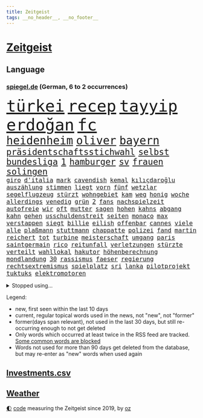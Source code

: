 ```yaml
---
title: Zeitgeist
tags: __no_header__, __no_footer__
---
```


# [Zeitgeist](https://oliz.io/zeitgeist/)

## Language

<h3><a href="https://www.spiegel.de" target="_blank">spiegel.de</a> (German, 6 to 2 occurrences)</h3>
<p style="font-family:monospace">
<span style="font-size:32pt"><a href="news_links.html#türkei" class="current">türkei</a></span>
<span style="font-size:32pt"><a href="news_links.html#recep" class="current">recep</a></span>
<span style="font-size:32pt"><a href="news_links.html#tayyip" class="current">tayyip</a></span>
<span style="font-size:32pt"><a href="news_links.html#erdoğan" class="current">erdoğan</a></span>
<span style="font-size:32pt"><a href="news_links.html#fc" class="current">fc</a></span>
<br>
<span style="font-size:22pt"><a href="news_links.html#heidenheim" class="current">heidenheim</a></span>
<span style="font-size:22pt"><a href="news_links.html#oliver" class="current">oliver</a></span>
<span style="font-size:22pt"><a href="news_links.html#bayern" class="current">bayern</a></span>
<br>
<span style="font-size:17pt"><a href="news_links.html#präsidentschaftsstichwahl" class="new">präsidentschaftsstichwahl</a></span>
<span style="font-size:17pt"><a href="news_links.html#selbst" class="current">selbst</a></span>
<span style="font-size:17pt"><a href="news_links.html#bundesliga" class="current">bundesliga</a></span>
<span style="font-size:17pt"><a href="news_links.html#1" class="current">1</a></span>
<span style="font-size:17pt"><a href="news_links.html#hamburger" class="current">hamburger</a></span>
<span style="font-size:17pt"><a href="news_links.html#sv" class="current">sv</a></span>
<span style="font-size:17pt"><a href="news_links.html#frauen" class="current">frauen</a></span>
<span style="font-size:17pt"><a href="news_links.html#solingen" class="new">solingen</a></span>
<br>
<span style="font-size:12pt"><a href="news_links.html#giro" class="current">giro</a></span>
<span style="font-size:12pt"><a href="news_links.html#d'italia" class="current">d'italia</a></span>
<span style="font-size:12pt"><a href="news_links.html#mark" class="current">mark</a></span>
<span style="font-size:12pt"><a href="news_links.html#cavendish" class="new">cavendish</a></span>
<span style="font-size:12pt"><a href="news_links.html#kemal" class="current">kemal</a></span>
<span style="font-size:12pt"><a href="news_links.html#kılıçdaroğlu" class="current">kılıçdaroğlu</a></span>
<span style="font-size:12pt"><a href="news_links.html#auszählung" class="current">auszählung</a></span>
<span style="font-size:12pt"><a href="news_links.html#stimmen" class="current">stimmen</a></span>
<span style="font-size:12pt"><a href="news_links.html#liegt" class="current">liegt</a></span>
<span style="font-size:12pt"><a href="news_links.html#vorn" class="current">vorn</a></span>
<span style="font-size:12pt"><a href="news_links.html#fünf" class="current">fünf</a></span>
<span style="font-size:12pt"><a href="news_links.html#wetzlar" class="new">wetzlar</a></span>
<span style="font-size:12pt"><a href="news_links.html#segelflugzeug" class="new">segelflugzeug</a></span>
<span style="font-size:12pt"><a href="news_links.html#stürzt" class="current">stürzt</a></span>
<span style="font-size:12pt"><a href="news_links.html#wohngebiet" class="new">wohngebiet</a></span>
<span style="font-size:12pt"><a href="news_links.html#kam" class="current">kam</a></span>
<span style="font-size:12pt"><a href="news_links.html#weg" class="current">weg</a></span>
<span style="font-size:12pt"><a href="news_links.html#honig" class="current">honig</a></span>
<span style="font-size:12pt"><a href="news_links.html#woche" class="current">woche</a></span>
<span style="font-size:12pt"><a href="news_links.html#allerdings" class="current">allerdings</a></span>
<span style="font-size:12pt"><a href="news_links.html#venedig" class="current">venedig</a></span>
<span style="font-size:12pt"><a href="news_links.html#grün" class="current">grün</a></span>
<span style="font-size:12pt"><a href="news_links.html#2" class="current">2</a></span>
<span style="font-size:12pt"><a href="news_links.html#fans" class="current">fans</a></span>
<span style="font-size:12pt"><a href="news_links.html#nachspielzeit" class="current">nachspielzeit</a></span>
<span style="font-size:12pt"><a href="news_links.html#autofreie" class="new">autofreie</a></span>
<span style="font-size:12pt"><a href="news_links.html#wir" class="current">wir</a></span>
<span style="font-size:12pt"><a href="news_links.html#oft" class="current">oft</a></span>
<span style="font-size:12pt"><a href="news_links.html#mutter" class="current">mutter</a></span>
<span style="font-size:12pt"><a href="news_links.html#sagen" class="current">sagen</a></span>
<span style="font-size:12pt"><a href="news_links.html#hohen" class="current">hohen</a></span>
<span style="font-size:12pt"><a href="news_links.html#kahns" class="new">kahns</a></span>
<span style="font-size:12pt"><a href="news_links.html#abgang" class="current">abgang</a></span>
<span style="font-size:12pt"><a href="news_links.html#kahn" class="current">kahn</a></span>
<span style="font-size:12pt"><a href="news_links.html#gehen" class="current">gehen</a></span>
<span style="font-size:12pt"><a href="news_links.html#usschuldenstreit" class="new">usschuldenstreit</a></span>
<span style="font-size:12pt"><a href="news_links.html#seiten" class="current">seiten</a></span>
<span style="font-size:12pt"><a href="news_links.html#monaco" class="new">monaco</a></span>
<span style="font-size:12pt"><a href="news_links.html#max" class="current">max</a></span>
<span style="font-size:12pt"><a href="news_links.html#verstappen" class="current">verstappen</a></span>
<span style="font-size:12pt"><a href="news_links.html#siegt" class="current">siegt</a></span>
<span style="font-size:12pt"><a href="news_links.html#billie" class="current">billie</a></span>
<span style="font-size:12pt"><a href="news_links.html#eilish" class="current">eilish</a></span>
<span style="font-size:12pt"><a href="news_links.html#offenbar" class="current">offenbar</a></span>
<span style="font-size:12pt"><a href="news_links.html#cannes" class="current">cannes</a></span>
<span style="font-size:12pt"><a href="news_links.html#viele" class="current">viele</a></span>
<span style="font-size:12pt"><a href="news_links.html#alle" class="current">alle</a></span>
<span style="font-size:12pt"><a href="news_links.html#plaßmann" class="current">plaßmann</a></span>
<span style="font-size:12pt"><a href="news_links.html#stuttmann" class="current">stuttmann</a></span>
<span style="font-size:12pt"><a href="news_links.html#chappatte" class="current">chappatte</a></span>
<span style="font-size:12pt"><a href="news_links.html#polizei" class="current">polizei</a></span>
<span style="font-size:12pt"><a href="news_links.html#fand" class="current">fand</a></span>
<span style="font-size:12pt"><a href="news_links.html#martin" class="current">martin</a></span>
<span style="font-size:12pt"><a href="news_links.html#reichert" class="new">reichert</a></span>
<span style="font-size:12pt"><a href="news_links.html#tot" class="current">tot</a></span>
<span style="font-size:12pt"><a href="news_links.html#turbine" class="current">turbine</a></span>
<span style="font-size:12pt"><a href="news_links.html#meisterschaft" class="current">meisterschaft</a></span>
<span style="font-size:12pt"><a href="news_links.html#umgang" class="current">umgang</a></span>
<span style="font-size:12pt"><a href="news_links.html#paris" class="current">paris</a></span>
<span style="font-size:12pt"><a href="news_links.html#saintgermain" class="current">saintgermain</a></span>
<span style="font-size:12pt"><a href="news_links.html#rico" class="new">rico</a></span>
<span style="font-size:12pt"><a href="news_links.html#reitunfall" class="new">reitunfall</a></span>
<span style="font-size:12pt"><a href="news_links.html#verletzungen" class="current">verletzungen</a></span>
<span style="font-size:12pt"><a href="news_links.html#stürzte" class="current">stürzte</a></span>
<span style="font-size:12pt"><a href="news_links.html#verteilt" class="current">verteilt</a></span>
<span style="font-size:12pt"><a href="news_links.html#wahllokal" class="current">wahllokal</a></span>
<span style="font-size:12pt"><a href="news_links.html#hakutor" class="current">hakutor</a></span>
<span style="font-size:12pt"><a href="news_links.html#höhenberechnung" class="new">höhenberechnung</a></span>
<span style="font-size:12pt"><a href="news_links.html#mondlandung" class="new">mondlandung</a></span>
<span style="font-size:12pt"><a href="news_links.html#30" class="current">30</a></span>
<span style="font-size:12pt"><a href="news_links.html#rassismus" class="current">rassismus</a></span>
<span style="font-size:12pt"><a href="news_links.html#faeser" class="current">faeser</a></span>
<span style="font-size:12pt"><a href="news_links.html#regierung" class="current">regierung</a></span>
<span style="font-size:12pt"><a href="news_links.html#rechtsextremismus" class="current">rechtsextremismus</a></span>
<span style="font-size:12pt"><a href="news_links.html#spielplatz" class="current">spielplatz</a></span>
<span style="font-size:12pt"><a href="news_links.html#sri" class="new">sri</a></span>
<span style="font-size:12pt"><a href="news_links.html#lanka" class="new">lanka</a></span>
<span style="font-size:12pt"><a href="news_links.html#pilotprojekt" class="current">pilotprojekt</a></span>
<span style="font-size:12pt"><a href="news_links.html#tuktuks" class="new">tuktuks</a></span>
<span style="font-size:12pt"><a href="news_links.html#elektromotoren" class="new">elektromotoren</a></span>
</p>
<details>
<summary>Stopped using...</summary>
<p class="former" style="font-size:12pt">
erfahrung(949) positiv(948) arbeitsplatz(947) ifoinstitut(947) beobachten(946) coronavirus(946) gerüchte(946) persönliche(946) phase(946) reiche(946) verfassungsschutz(946) dauerhaft(945) deswegen(945) tödlichen(945) abstimmen(944) chelsea(944) ehemaligen(944) freiheitsstrafe(944) paare(944) vorsitzenden(944) zuversicht(944) ausnahmezustand(943) frank(943) nahverkehr(943) weiterer(943) aussicht(942) christoph(942) einreisen(942) entdeckte(942) fort(942) konflikte(942) vorsitzende(942) investoren(941) maßnahme(941) nahmen(941) 2018(940) altes(940) amtszeit(940) beobachtet(940) bus(940) hinterher(940) scheidet(940) september(940) staatschef(940) 21(939) alternativen(939) attentat(939) brauchte(939) erfahrungen(939) gemeinde(939) infiziert(939) innenminister(939) mario(939) nordsee(939) polens(939) spott(939) standen(939) streicht(939) einzelnen(938) litauen(938) negativ(938) netflix(938) prominente(938) teslachef(938) wehren(938) übergeben(938) klären(937) tötung(937) wirken(937) aufnahme(936) belasten(936) dezember(936) langer(936) villa(936) gebraucht(935) woher(935) anbieten(934) bestraft(934) design(934) hingegen(934) lüge(934) pünktlich(934) sperrt(934) springt(934) ursachen(934) vermutet(934) verschwand(934) wachstum(934) dürfe(933) erinnern(933) verspielt(933) ermittlern(932) oppositionelle(931) trainiert(931) bande(930) bewährungsstrafe(930) gemeinsame(930) käufer(930) stammt(930) 1000(929) lernt(929) amerikanischen(928) tatverdächtigen(928) jüngere(927) 1500(925) wind(925) gold(924) sitzung(924) kabul(923) mecklenburgvorpommern(923) olympische(923) änderungen(923) bundesgerichtshof(922) impfungen(922) aufhalten(921) einschätzung(921) erwachsenen(920) einiger(918) erstochen(916) präsenz(915) rechtsstreit(915) halbe(914) bangen(912) fortsetzung(912) wirbel(912) munition(909) folter(908) tisch(908) kandidatur(907) kassieren(906) georg(905) kapitel(904) dutzend(902) identität(900) günther(898) geblieben(897) ära(894) kanadas(892) nächstes(890) daheim(885) marine(880) rache(880) mängel(879) blinken(876) höheres(843) langjährige(840) gewinne(839) 95(833) währung(833) autobauer(827) gezielt(819) josef(806) finanziellen(797) medaille(795) athen(781) angebote(764) rumänien(761) kubicki(748) höchster(747) interessen(745) fußballnationalmannschaft(738) trost(734) holz(733) genossen(711) videoaufnahmen(699) knochen(688) sergej(681) traditionelle(680) auswärtige(677) partnerschaft(672) britisches(666) kalte(666) landsleute(651) technischen(649) beliebte(645) ali(630) günstiges(630) funktionen(625) 400000(623) anlage(617) bombe(616) illegaler(612) ausfälle(610) mike(610) preiserhöhungen(610) zorn(606) eindeutig(604) irritiert(600) wachsende(600) gleichen(599) fehlender(597) militärmanöver(592) kursieren(585) krankenkassen(580) direkte(578) gestiegenen(577) verschlechtert(573) verständigt(572) hendrik(569) halbes(566) aktivitäten(560) weißer(556) verteidiger(554) überrollt(549) baldwin(547) oberlandesgericht(546) vorgesehen(543) trip(538) geringer(530) aktivistinnen(527) lehrerinnen(521) außenministerium(519) verschiedenen(515) ärztin(514) buschmann(505) transport(496) weltbekannt(494) neuwagen(489) systematisch(486) zusammenhalt(485) krebs(484) 2002(478) geschenk(477) euch(468) wagt(467) fremd(463) stuttgarter(463) einheiten(462) luftfahrt(462) überraschungen(457) 62(456) heißen(455) marc(451) zurecht(450) 17jährige(447) behauptete(447) betreibt(445) dreharbeiten(442) dubiosen(439) sklaverei(438) verübt(438) ausgeweitet(437) pornos(436) fluss(435) schildern(434) zugenommen(433) profitierte(428) sperre(425) stoff(422) dieter(420) marathon(416) kriegsverbrechen(414) mariupol(413) gefangenschaft(412) einrichtung(408) staatsbürgerschaft(408) andrej(405) geheiratet(396) energiekonzerne(395) öffentlicher(395) handys(394) 24jährige(386) zentrale(374) trocken(368) niedergeschlagen(362) szenario(362) alec(361) airport(360) franzosen(360) verfassungswidrig(359) mobbing(357) erleichtert(356) 1200(355) ran(353) angeschlagenen(351) ausgebaut(351) zunahme(351) grünenpolitikerin(350) ausbauen(349) beatles(349) diejenigen(348) fire(347) riesigen(347) bgh(346) chinesischer(346) bedarf(343) besseren(340) exmann(338) paderborn(338) dfbpokals(334) tvinterview(333) inmitten(328) gegenwart(327) fahrgäste(326) fehlstart(326) tagsüber(325) turbulenzen(325) gleichberechtigung(324) missbrauchsvorwürfe(324) revolutionieren(323) brasilianischen(322) möbel(320) verzeichnet(314) wissenschaft(312) beute(311) zusagen(311) beteuert(310) verteilen(310) jemals(309) würdigen(305) einleiten(304) kilo(304) weltraum(304) überlegt(304) ausgewertet(303) franziska(303) giffey(303) pochen(303) umfang(302) teuersten(301) wiedersehen(301) folgten(299) 2008(297) festgenommene(297) streikt(295) trendwende(293) schottlands(291) japanischer(289) danke(286) fahrerin(286) glänzte(285) offenlegen(285) notruf(283) demonstration(281) flüsse(280) protestbewegung(280) moderator(279) zugverkehr(279) erzürnt(277) gefüllt(277) auszusetzen(274) diktatur(271) extremisten(271) beseitigt(269) flüssen(268) entkommen(267) selbstbewusstsein(267) verabschiedete(267) stärkung(266) garantiert(265) bedauert(263) andauernden(261) schach(261) heikle(260) lebenslange(260) wählte(260) alex(259) klappen(257) biografie(256) gefährdung(256) banden(253) durchgang(252) belastungen(251) chefredakteurin(251) umgebung(251) archäologen(250) farben(247) 45jährige(246) benko(245) preisgekrönte(243) rügt(243) verbündeter(242) kontroverse(241) engen(240) unabhängigen(238) fortschritt(236) sechsten(235) abermals(234) kranke(232) schottische(231) unbestimmte(231) verbringen(231) juristische(230) aufruhr(229) befreiten(228) beihilfe(226) kollegin(225) kompliziert(225) begegnung(224) entschlossenheit(224) klimaaktivistin(224) psychologin(224) rechtlichen(224) verstorbene(224) lahmzulegen(222) buffalo(221) haustier(221) immobilienkonzern(221) steven(220) treibhausgase(220) 3500(218) co₂ausstoß(218) königshauses(218) penibel(217) belege(216) schöne(216) abwesenheit(214) pjöngjang(213) verhelfen(213) erzeugerpreise(212) spaltet(212) abgeordnetenhaus(211) bätzing(211) enormen(211) massenweise(211) absehbar(210) auszahlung(210) forscherinnen(209) bischof(208) bischofskonferenz(208) gräueltaten(208) regierenden(208) sparkurs(208) übergewicht(207) traditionell(205) fördert(204) gefangenen(204) rechtfertigt(204) cyberangriff(203) autohersteller(201) erben(201) mats(200) carter(199) füllkrug(199) niclas(199) rust(199) nflprofi(197) halyna(196) hutchins(196) kamerafrau(196) teenagerin(196) beschweren(195) entführt(195) alaska(193) neuheiten(193) schwarzer(193) katholischer(191) psychisch(191) umbruch(190) gestohlenen(189) harrt(189) gefälscht(188) hotspur(187) luftangriffe(187) sämtliche(186) verfehlte(185) obst(184) befragung(183) general(183) schlusslicht(183) loben(182) staatsoper(182) amerikanerin(181) cannabislegalisierung(181) husten(180) journalistenverband(180) feuerte(179) jets(179) volkswirtschaft(179) krankenhausreform(178) südafrikas(178) inhalten(177) verbannen(177) basf(176) blockaden(176) aktionäre(175) japanisches(175) 4(173) ausharren(170) comedian(170) eingestuft(170) finanzaufsicht(170) renner(170) usrepräsentantenhaus(170) wurm(170) autofahrerin(168) techkonzerne(168) benedikt(167) stimmten(167) uskongress(167) bertelsmann(165) gefallenen(165) lanz(165) verschicken(165) zew(165) arbeiterklasse(164) murdoch(164) verdoppeln(164) frische(163) deutschlandfunk(162) bemängeln(160) roland(160) ungehorsam(160) überwacht(160) euphorie(159) umstrittensten(159) wagnergruppe(159) echter(158) handlungen(158) hsvprofi(158) lieder(158) rentnerin(158) stereotype(158) vušković(158) bundesverdienstkreuz(157) männlich(157) südchinesischen(157) bestellen(156) bafin(155) gipfeltreffen(155) groko(155) bahnverkehr(154) goldenen(154) enthüllungen(153) geldhaus(152) einschaltquoten(151) gesetzliche(151) herben(151) labor(151) leeren(151) regierende(151) servieren(151) vorkommen(151) lehrern(150) sportgeschichte(150) eingerichtet(149) umziehen(149) zunehmende(149) dunkelheit(148) mittelständler(148) usjournalist(148) warnstreik(148) elternzeit(147) palast(147) aggressiver(146) besitzen(146) einsatzkräften(146) internationalem(145) weltmeisterschaften(145) totale(144) unterbrechen(144) mehrheitlich(143) workation(142) abgewiesen(141) dritter(141) parkplatz(141) schlapp(141) stürmen(141) einwanderer(140) plötzlichen(140) umkämpft(140) bundesrechnungshof(139) geschätzt(138) entsendung(137) sehnen(137) 70000(136) republikanerin(136) vätern(136) faschisten(135) gefälschten(135) krisengebieten(135) nachteile(135) philadelphia(134) gebet(133) prangern(133) streamingdienst(133) unglaublich(133) abbott(132) liefen(132) quote(132) axelspringerverlag(131) mitgliedschaft(131) praxis(131) verkehrspolitik(131) aufholjagden(130) festivals(130) klüger(130) vorherige(130) überfüllt(129) solcher(128) ziviler(128) nachthimmel(127) verleger(127) sportjournalist(126) verdreifacht(125) entschädigen(124) volkspartei(124) exchef(123) feministischer(123) luftverschmutzung(123) dieb(122) erleidet(122) gelesen(122) hai(122) hinkt(122) tiefgarage(122) verlassene(122) ludwigshafen(121) täglichen(121) ausstand(120) gehindert(120) parteiausschluss(120) 69(119) flugabwehrsystem(119) schliche(119) zufällig(119) einmarsch(118) kriegsschiffe(118) versinken(118) 31jährige(117) mandat(117) oldtimer(117) geschäften(116) ostern(116) berufungsverfahren(115) meditation(115) sechsmal(115) american(114) offline(114) verfolger(114) baubranche(113) leichnam(113) lieferanten(113) abgesichert(112) fortan(112) krakau(112) lebenslauf(112) newcastle(112) pendler(112) befasst(111) initiative(111) mitgerissen(111) rettungswagen(111) 52(110) desinteresse(110) franco(110) gesammelt(110) miete(110) minderjährigen(110) anhörung(108) stoppten(108) unosicherheitsrat(108) heimatland(107) kräften(107) beschwört(106) handballer(106) neujahrstag(106) reserve(106) verleumdung(106) veröffentlichten(106) wände(106) ampelbündnis(105) bills(105) damar(105) hamlin(105) herzstillstand(105) befehl(104) bildungsungerechtigkeit(104) notaufnahmen(104) rast(104) ausdruck(103) sozialer(103) wikipedia(103) aufgebrochen(102) gemessen(102) vertreiben(102) nachhaltigen(101) rettungsdienst(101) schneepflug(101) verlangte(101) wiederholte(101) eigentum(100) elena(100) islamistischen(100) komplizierte(100) manipulationen(100) teich(99) verdienten(99) burkina(98) faso(98) bohlen(97) moralischen(97) gewicht(96) skipper(96) verbindliche(96) abwanderung(95) annehmen(95) jubiläum(95) losgegangen(95) ramstein(95) gelangt(94) genötigt(94) häftlingen(94) swetlana(94) zusätzlicher(94) hinterbliebenen(93) winken(93) anzusehen(92) beleidigte(92) brokstedt(92) dame(92) geschäftszahlen(92) rentenreform(92) aufbruch(91) bergwandern(91) büste(91) hilfreich(91) ibrahim(91) streiktage(91) stürmte(91) zweifacher(91) achtsamkeit(90) beispiele(90) dhl(90) nacktfotos(90) vereidigung(90) academy(89) berlinbrandenburg(89) juventus(89) mumifizierte(89) playlist(89) recherchiert(89) absurden(88) botschafters(88) hunderter(88) zurückgelegt(88) abramspanzer(87) abramspanzern(87) anderswo(87) bundesverteidigungsminister(87) gramm(87) ineffizient(87) mykolajiw(87) verwechseln(87) agrarminister(86) berufsverkehr(86) döpfner(86) kansas(86) lokalrivalen(86) prüde(86) schneemassen(86) schneepflugunfall(86) angemeldet(85) angezündet(85) green(85) offenbaren(85) pendeln(85) wahlkampfspenden(85) act(84) annahmen(84) anstehenden(84) milliardäre(84) projekten(84) bewertet(83) ingolstadt(83) spiegelspitzengespräch(83) 480(82) beitritt(82) pausen(82) überaus(82) beilegen(81) delikte(81) duett(81) elektrisch(81) geschnappt(81) jährt(81) ukrainern(81) bessert(80) nestlé(80) parteispitze(80) reisten(80) telefonnummern(80) versand(80) wirtschaftssenatorin(80) aufgegriffen(79) realitätscheck(79) ritual(79) bataillon(78) beanstandet(78) einsatzes(78) geburtsklinik(78) gleichgeschlechtliche(78) hiphop(78) kleinklein(78) nachträglich(78) quittung(78) ungesund(78) zahlende(78) ankündigt(77) arbeitnehmervertreter(77) berlinkreuzberg(77) blauer(77) dröge(77) gleicht(77) kaufmann(77) modernisiert(77) nährt(77) tal(77) amtskollege(76) filialnetz(76) positiver(76) rostock(76) umgerechnet(76) vermittler(76) zwölften(76) 102(75) 58jährige(75) anpassen(75) ballett(75) chile(75) demokratiefeindliche(75) emobilität(75) irist(75) rettenden(75) reuter(75) universal(75) vertreibt(75) atmen(74) ausgrabungen(74) bestritt(74) bundesbürger(74) geborene(74) greifswald(74) makler(74) quarterbacks(74) rechtspopulisten(74) währte(74) aktionären(73) disqualifiziert(73) knacken(73) socialmediaplattformen(73) souveränität(73) wider(73) aktualisiert(72) ausschluss(72) betrieblichen(72) drittes(72) langsame(72) objekt(72) siebenjähriger(72) university(72) warburgbank(72) fähre(71) kabel(71) topmodel(71) behinderte(70) entkräftet(70) entschlossen(70) equal(70) erholt(70) feinstaub(70) industrieproduktion(70) nicolaus(70) pay(70) stolpert(70) verdiwarnstreik(70) verharmloste(70) verlegen(70) willkürlich(70) ausweitung(69) genfer(69) kapstadt(69) untergrunds(69) 42jähriger(68) artillerie(68) duisburg(68) kurzfristiger(68) solarindustrie(68) ss(68) verdichef(68) verglichen(68) werneke(68) aaron(67) abbrechen(67) bewerten(67) chemikalien(67) doof(67) erdboden(67) gruppierungen(67) kraussmaffei(67) krebskranke(67) kritikerin(67) notwehr(67) retourkutsche(67) sensoren(67) topdiplomat(67) verbucht(67) vollständiger(67) wegmann(67) ausgelassen(66) ballettchef(66) flieht(66) natochef(66) verbrenneraus(66) bestreikt(65) bundesvorstand(65) eigenschaft(65) emotionalem(65) fakten(65) messerattacken(65) schwangerschaftsabbrüche(65) spiegelinterview(65) vorfahren(65) enthauptet(64) immobilienbranche(64) scheidung(64) schoa(64) schuldzuweisungen(64) traditionsverein(64) warb(64) zwickau(64) amokfahrt(63) hässliches(63) kurfürstendamm(63) nordischen(63) saufen(63) schwimmbad(63) warschauer(63) zogen(63) belohnung(62) größerer(62) hausmeister(62) mediengruppe(62) runder(62) schusswaffe(62) weltgemeinschaft(62) captain(61) meerestiere(61) muttersprache(61) samsung(61) wirbeln(61) zelebriert(61) aldi(60) begangen(60) bildungsministerin(60) derer(60) hitlertagebücher(60) mannschaftsbus(60) superreichen(60) zukünftig(60) betriebsrente(59) bären(59) erschien(59) gurken(59) kings(59) kreativ(59) obduziert(59) peugeot(59) pickups(59) ungeklärt(59) buchmesse(58) elite(58) jünger(58) mischung(58) o’connell(58) ruht(58) sixties(58) bärin(57) bürgermeisters(57) heinz(57) staatlich(57) überweisung(57) erinnerungsstücke(56) hilfsbereitschaft(56) kais(56) saied(56) sicherheitspolitik(56) verschleppung(56) windenergie(56) wmmedaillen(56) barron(55) coronajahren(55) familienmitglieder(55) up(55) british(54) fortschrittskoalition(54) gefälschte(54) jose(54) reicher(54) reum(54) rüstungsproduktion(54) tunesische(54) unterzeichnet(54) /(53) beeinflussen(53) 45jähriger(52) insolvent(52) kippte(52) sacramento(52) schiffbrüchige(52) unfairen(52) abtreibungspille(51) erfand(51) euabgeordneten(51) gehaltsunterschiede(51) landesparteitag(51) loszuwerden(51) medienmogul(51) mifepriston(51) umzugehen(51) aschaffenburg(50) festgelegt(50) jakarta(50) lehfeldt(50) pokalfinale(50) schauspiel(50) schicksalsstein(50) scone(50) tabellenplatz(50) amerikanisches(49) beides(49) feminismus(49) hollywoodstar(49) lehrkräften(49) springerverlag(49) süßwarenhersteller(49) versicherungen(49) xinjiang(49) erfolgen(48) f(48) jehovas(48) stimmungsbarometer(48) verpufft(48) w(48) anrufer(47) derjenigen(47) rechtsgutachten(47) schwersten(47) wach(47) 35jähriger(46) 95000(46) anstrengungen(46) ausgegraben(46) einigkeit(46) laien(46) satellitendaten(46) vertuschung(46) amoktat(45) qiang(45) regal(45) sanierung(45) social(45) dreißigerjahren(44) industriebetriebe(44) reisenden(44) rudern(44) smart(44) überfordern(44) hochverrats(43) recycelt(43) schleuser(43) yoon(43) angelegenheit(42) euparlamentarier(42) lehrerverband(42) musical(42) pogačar(42) russlandgeschäft(42) strafgerichtshof(42) tadej(42) verhandlungsrunde(42) verwirrt(42) afdstimmen(41) berset(41) bleibende(41) haftbar(41) hansa(41) moratorium(41) störungen(41) umweltministerium(41) bewährung(40) efuels(40) holland(40) kollabiert(40) kostenlosen(40) schauspielers(40) superreiche(40) verkleinert(40) veto(40) wiedergewählt(40) geknackt(39) schmiergeldzahlungen(39) spacexrakete(39) tarifparteien(39) alarmierte(38) mandatsträgerbeiträge(38) passant(38) pille(38) ubs(38) überdosis(38) antiker(37) ausgezeichnete(37) nominierten(37) polio(37) rohstoff(37) umland(37) waffenbehörde(37) zinssatz(37) engstem(36) käfer(36) kürzertreten(36) regionalbank(36) überlegener(36) dominic(35) fahrscheins(35) fußballfan(35) gewaltiger(35) großvater(35) klimaschutzziele(35) produkt(35) raab(35) unerlaubten(35) unverändert(35) verbraucherschutz(35) amok(34) dieselkläger(34) diplomatischer(34) extremsportler(34) notübernahme(34) panische(34) sperrte(34) western(34) gewerkschafter(33) lebensgefährliche(33) machtwort(33) mondmission(33) mr(33) springerchef(33) stiftet(33) taumelnden(33) umgekippt(33) umplanen(33) accounts(32) ernsthafte(32) festgeklebt(32) internes(32) lobte(32) nervös(32) pierre(32) rage(32) getrennte(31) heißhunger(31) malte(31) musikvideos(31) verhaften(31) behindern(30) deutschlandtickets(30) fastenmonat(30) fraktion(30) justizumbau(30) rob(30) trainerwechsel(30) wellblechhütten(30) attila(29) betrunkene(29) gastkommentar(29) grüße(29) musliminnen(29) regionalverkehr(29) staatsbankett(29) absolute(28) chan(28) dopings(28) filesrecherche(28) landesminister(28) moore(28) notfahrplan(28) sklavenarbeit(28) spendiert(28) umgesiedelt(28) unterbricht(28) euweit(27) kontern(27) owen(27) titelt(27) verbilligt(27) vermelden(27) angepasst(26) ausgesehen(26) bevorzugt(26) labour(26) morddrohungen(26) stuft(26) unkompliziert(26) weicht(26) astana(25) fernzüge(25) katastrophen(25) krankschreibung(25) mitbegründer(25) tuchels(25) umweltfreundliche(25) 2500(24) alexey(24) antikriegsbild(24) basiert(24) mascha(24) moskaljow(24) plädoyer(24) streiktag(24) trek(24) vereint(24) bundestagsuntersuchungsausschuss(23) getreide(23) nachnamen(23) neuerliche(23) randalieren(23) zurückgetreten(23) abgerissen(22) dauerfeuer(22) exzellente(22) kragen(22) lappalien(22) photo(22) press(22) tatarski(22) umfassendes(22) wladlen(22) balearen(21) dutzender(21) gebilligt(21) härtere(21) legalisieren(21) maxim(21) oper(21) semester(21) spätere(21) auszubildende(20) droge(20) innenstädte(20) knappes(20) rechtsextrem(20) sauberer(20) spdbasis(20) backt(19) fertigung(19) inhaftierung(19) weggefährten(19) aufschwung(18) cut(18) verifikationshäkchen(18) edelmetall(17) eiszeit(17) flandernrundfahrt(17) geistlicher(17) gräfenhausen(17) lachnummer(17) sponsor(17) womit(17) beweis(16) familienstartzeit(16) lukaku(16) neffe(16) rasante(16) romelu(16) verzettelt(16) clan(15) filz(15) hannoverschen(15) landeten(15) mittelfristig(15) orientierung(15) sorry(15) sowas(15) abtrünnigen(14) altstadt(14) annkatrin(14) bedeutender(14) cumexgeschäften(14) erschreckt(14) geforscht(14) jogger(14) keinerlei(14) pieks(14) seekarten(14) tabelle(14) verdanken(14) bündnispartner(13) passte(13) raststätte(13) schlägertrupp(13) southampton(13) turin(13) unbeeindruckt(13) angefochten(12) einberufung(12) freundes(12) geleakte(12) geschäftsklima(12) goldmünzen(12) spediteur(12) usdokumente(12) winterspiele(12) haar(11) kernkraftwerke(11) rückeroberungen(11) stiko(11) taiwanfrage(11) texanischer(11) vergleiche(11)
</p>
</details>
<p>Legend:
<ul>
<li><span class="new">new</span>, first seen within the last 10 days</li>
<li><span class="current">current</span>, regular topical words used in the news, not "new", not "former"</li>
<li><span class="former">former(days span relevant)</span>, not used in the last 30 days, but still re-occurring enough to not get deleted</li>
<li>Only words which occurred at least twice in the RSS feed are tracked. <a href="language/filters.py">Some common words are blocked</a></li>
<li>Words not used for more than 90 days get deleted from the database, but may re-enter as "new" words when used again</li>
</ul>
</p>

## [Investments](investments.html)[.csv](investments.csv)

## [Weather](weather.html)

<footer>
<a href="javascript:toggleTheme()" class="nav">🌓</a>
<a href="https://github.com/ooz/zeitgeist">code</a> measuring the Zeitgeist since 2019, by <a href="https://oliz.io">oz</a>
</footer>
